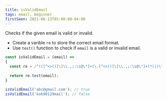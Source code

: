 ```yaml
---
title: isValidEmail
tags: email, beginner
firstSeen: 2021-06-13T05:00:00-04:00
---
```


Checks if the given email is valid or invalid.

- Create a varible `re` to store the correct email format.
- Use `test()` function to check if `email` is a valid or invalid email.
  

```js
const isValidEmail = (email) =>
{
  const re = /^(([^<>()[\]\\.,;:\s@\"]+(\.[^<>()[\]\\.,;:\s@\"]+)*)|(\".+\"))@((\[[0-9]{1,3}\.[0-9]{1,3}\.[0-9]{1,3}\.[0-9]{1,3}\])|(([a-zA-Z\-0-9]+\.)+[a-zA-Z]{2,}))$/;
  
  return re.test(email);
}
```

```js
isValidEmail('abc@gmail.com'); // true
isValidEmail('kok90129mail'); // false
```